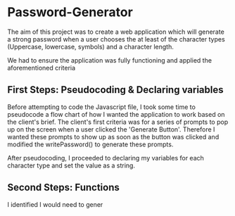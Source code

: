 # Password-Generator
The aim of this project was to create a web application which will generate a strong password when a user chooses the at least of the character types (Uppercase, lowercase, symbols) and a character length.

We had to ensure the application was fully functioning and applied the aforementioned criteria

## First Steps: Pseudocoding & Declaring variables
Before attempting to code the Javascript file, I took some time to pseudocode a flow chart of how I wanted the application to work based on the client's brief. 
The client's first criteria was for a series of prompts to pop up on the screen when a user clicked the 'Generate Button'. Therefore I wanted these prompts to show up as soon as the button was clicked and modified the writePassword() to generate these prompts. 

After pseudocoding, I proceeded to declaring my variables for each character type and set the value as a string. 

## Second Steps: Functions
I identified I would need to gener